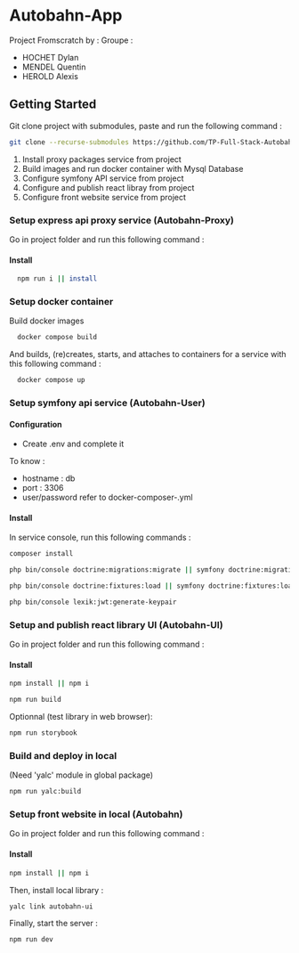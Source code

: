 # Autobahn-App
Project Fromscratch by :
Groupe :
- HOCHET Dylan
- MENDEL Quentin
- HEROLD Alexis


## Getting Started

Git clone project with submodules, paste and run the following command :

```bash
git clone --recurse-submodules https://github.com/TP-Full-Stack-Autobahn/Autobahn-App.git
```

1. Install proxy packages service from project
2. Build images and run docker container with Mysql Database
3. Configure symfony API service from project
4. Configure and publish react libray from project
5. Configure front website service from project

### Setup express api proxy service (Autobahn-Proxy)

Go in project folder and run this following command :

#### Install


```bash
  npm run i || install
```


### Setup docker container

Build docker images

```bash
  docker compose build
```

And builds, (re)creates, starts, and attaches to containers for a service with this following command :

```bash
  docker compose up
```

### Setup symfony api service (Autobahn-User)


#### Configuration

- Create .env and complete it

To know :

- hostname : db
- port : 3306
- user/password refer to docker-composer-.yml


#### Install

In service console, run this following commands :

```bash
composer install
```

```bash
php bin/console doctrine:migrations:migrate || symfony doctrine:migrations:migrate
```

```bash
php bin/console doctrine:fixtures:load || symfony doctrine:fixtures:load
```

```bash
php bin/console lexik:jwt:generate-keypair
```


### Setup and publish react library UI (Autobahn-UI)

Go in project folder and run this following command :


#### Install

```bash
npm install || npm i 
```

```bash
npm run build
```

Optionnal (test library in web browser):
```bash
npm run storybook
```


### Build and deploy in local

(Need 'yalc' module in global package)

```bash
npm run yalc:build
```


### Setup front website in local (Autobahn)

Go in project folder and run this following command :

#### Install

```bash
npm install || npm i 
```

Then, install local library :
```bash
yalc link autobahn-ui
```

Finally, start the server :
```bash
npm run dev
```
